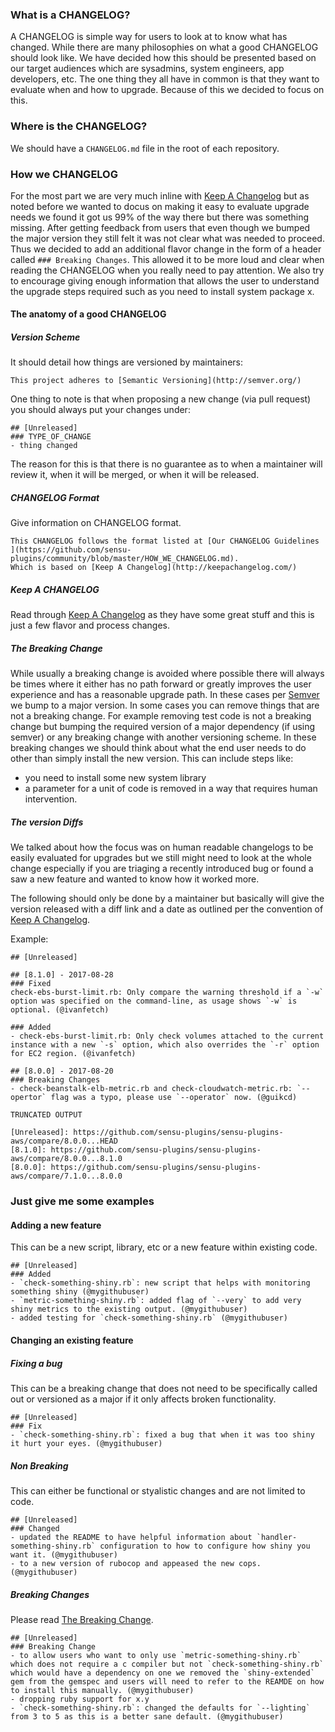 ### What is a CHANGELOG?

A CHANGELOG is simple way for users to look at to know what has changed. While there are many philosophies on what a good CHANGELOG should look like. We have decided how this should be presented based on our target audiences which are sysadmins, system engineers, app developers, etc. The one thing they all have in common is that they want to evaluate when and how to upgrade. Because of this we decided to focus on this.

### Where is the CHANGELOG?

We should have a `CHANGELOG.md` file in the root of each repository.

### How we CHANGELOG

For the most part we are very much inline with [Keep A Changelog](http://keepachangelog.com/) but as noted before we wanted to docus on making it easy to evaluate upgrade needs we found it got us 99% of the way there but there was something missing. After getting feedback from users that even though we bumped the major version they still felt it was not clear what was needed to proceed. Thus we decided to add an additional flavor change in the form of a header called `### Breaking Changes`. This allowed it to be more loud and clear when reading the CHANGELOG when you really need to pay attention. We also try to encourage giving enough information that allows the user to understand the upgrade steps required such as you need to install system package x.

#### The anatomy of a good CHANGELOG

##### Version Scheme

It should detail how things are versioned by maintainers:
```
This project adheres to [Semantic Versioning](http://semver.org/)
```

One thing to note is that when proposing a new change (via pull request) you should always put your changes under:
```
## [Unreleased]
### TYPE_OF_CHANGE
- thing changed
```

The reason for this is that there is no guarantee as to when a maintainer will review it, when it will be merged, or when it will be released.

##### CHANGELOG Format
Give information on CHANGELOG format.
```
This CHANGELOG follows the format listed at [Our CHANGELOG Guidelines ](https://github.com/sensu-plugins/community/blob/master/HOW_WE_CHANGELOG.md).
Which is based on [Keep A Changelog](http://keepachangelog.com/)
```

##### Keep A CHANGELOG
Read through [Keep A Changelog](http://keepachangelog.com/) as they have some great stuff and this is just a few flavor and process changes.

##### The Breaking Change
While usually a breaking change is avoided where possible there will always be times where it either has no path forward or greatly improves the user experience and has a reasonable upgrade path. In these cases per [Semver](http://semver.org/) we bump to a major version. In some cases you can remove things that are not a breaking change. For example removing test code is not a breaking change but bumping the required version of a major dependency (if using semver) or any breaking change with another versioning scheme. In these breaking changes we should think about what the end user needs to do other than simply install the new version. This can include steps like:
- you need to install some new system library
- a parameter for a unit of code is removed in a way that requires human intervention.

##### The version Diffs
We talked about how the focus was on human readable changelogs to be easily evaluated for upgrades but we still might need to look at the whole change especially if you are triaging a recently introduced bug or found a saw a new feature and wanted to know how it worked more.

The following should only be done by a maintainer but basically will give the version released with a diff link and a date as outlined per the convention of [Keep A Changelog](http://keepachangelog.com).

Example:
```
## [Unreleased]

## [8.1.0] - 2017-08-28
### Fixed
check-ebs-burst-limit.rb: Only compare the warning threshold if a `-w` option was specified on the command-line, as usage shows `-w` is optional. (@ivanfetch)

### Added
- check-ebs-burst-limit.rb: Only check volumes attached to the current instance with a new `-s` option, which also overrides the `-r` option for EC2 region. (@ivanfetch)

## [8.0.0] - 2017-08-20
### Breaking Changes
- check-beanstalk-elb-metric.rb and check-cloudwatch-metric.rb: `--opertor` flag was a typo, please use `--operator` now. (@guikcd)

TRUNCATED OUTPUT

[Unreleased]: https://github.com/sensu-plugins/sensu-plugins-aws/compare/8.0.0...HEAD
[8.1.0]: https://github.com/sensu-plugins/sensu-plugins-aws/compare/8.0.0...8.1.0
[8.0.0]: https://github.com/sensu-plugins/sensu-plugins-aws/compare/7.1.0...8.0.0
```



### Just give me some examples

#### Adding a new feature
This can be a new script, library, etc or a new feature within existing code.
```
## [Unreleased]
### Added
- `check-something-shiny.rb`: new script that helps with monitoring something shiny (@mygithubuser)
- `metric-something-shiny.rb`: added flag of `--very` to add very shiny metrics to the existing output. (@mygithubuser)
- added testing for `check-something-shiny.rb` (@mygithubuser)
```

#### Changing an existing feature
##### Fixing a bug
This can be a breaking change that does not need to be specifically called out or versioned as a major if it only affects broken functionality.
```
## [Unreleased]
### Fix
- `check-something-shiny.rb`: fixed a bug that when it was too shiny it hurt your eyes. (@mygithubuser)
```
##### Non Breaking
This can either be functional or styalistic changes and are not limited to code.
```
## [Unreleased]
### Changed
- updated the README to have helpful information about `handler-something-shiny.rb` configuration to how to configure how shiny you want it. (@mygithubuser)
- to a new version of rubocop and appeased the new cops. (@mygithubuser)
```

##### Breaking Changes
Please read [The Breaking Change](#the-breaking-change).
```
## [Unreleased]
### Breaking Change
- to allow users who want to only use `metric-something-shiny.rb` which does not require a c compiler but not `check-something-shiny.rb` which would have a dependency on one we removed the `shiny-extended` gem from the gemspec and users will need to refer to the REAMDE on how to install this manually. (@mygithubuser)
- dropping ruby support for x.y
- `check-something-shiny.rb`: changed the defaults for `--lighting` from 3 to 5 as this is a better sane default. (@mygithubuser)
```
